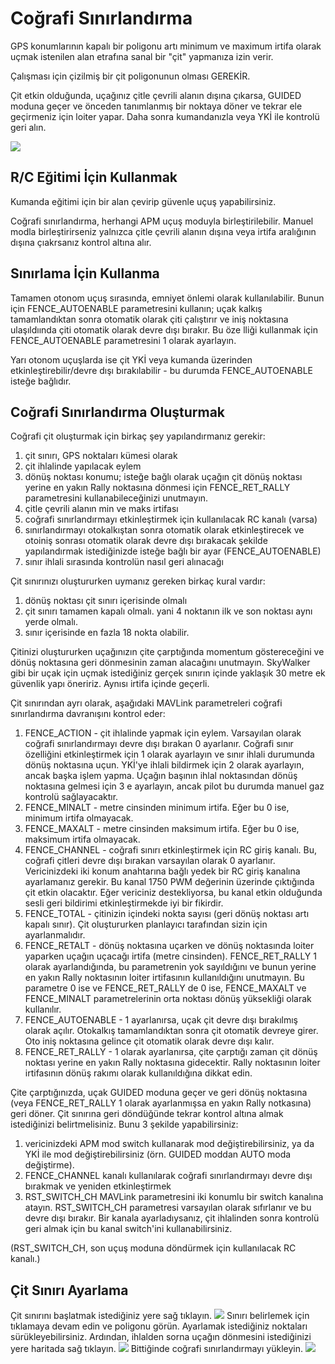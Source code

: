 # Coğrafi Sınırlandırma

GPS konumlarının kapalı bir poligonu artı minimum ve maximum irtifa olarak uçmak istenilen alan etrafına sanal bir "çit" yapmanıza izin verir.

Çalışması için çizilmiş bir çit poligonunun olması GEREKİR. 

Çit etkin olduğunda, uçağınız çitle çevrili alanın dışına çıkarsa, GUIDED moduna geçer ve önceden tanımlanmış bir noktaya döner ve tekrar ele geçirmeniz için loiter yapar. Daha sonra kumandanızla veya YKİ ile kontrolü geri alın.

![](resimler/geofence1.jpg)

## R/C Eğitimi İçin Kullanmak

Kumanda eğitimi için bir alan çevirip güvenle uçuş yapabilirsiniz.

Coğrafi sınırlandırma, herhangi APM uçuş moduyla birleştirilebilir. Manuel modla birleştirirseniz yalnızca çitle çevrili alanın dışına veya irtifa aralığının dışına çıakrsanız kontrol altına alır.

## Sınırlama İçin Kullanma

Tamamen otonom uçuş sırasında, emniyet önlemi olarak kullanılabilir. Bunun için FENCE_AUTOENABLE parametresini kullanın; uçak kalkış tamamlandıktan sonra otomatik olarak çiti çalıştırır ve iniş noktasına ulaşıldıında çiti otomatik olarak devre dışı bırakır. Bu öze lliği kullanmak için FENCE_AUTOENABLE parametresini 1 olarak ayarlayın. 

Yarı otonom uçuşlarda ise çit YKİ veya kumanda üzerinden etkinleştirebilir/devre dışı bırakılabilir - bu durumda FENCE_AUTOENABLE isteğe bağlıdır.

## Coğrafi Sınırlandırma Oluşturmak

Coğrafi çit oluşturmak için birkaç şey yapılandırmanız gerekir:

1. çit sınırı, GPS noktaları kümesi olarak
2. çit ihlalinde yapılacak eylem
3. dönüş noktası konumu; isteğe bağlı olarak uçağın çit dönüş noktası yerine en yakın Rally noktasına dönmesi için FENCE_RET_RALLY parametresini kullanabileceğinizi unutmayın.
4. çitle çevrili alanın min ve maks irtifası
5. coğrafi sınırlandırmayı etkinleştirmek için kullanılacak RC kanalı (varsa)
6. sınırlandırmayı otokalkıştan sonra otomatik olarak etkinleştirecek ve otoiniş sonrası otomatik olarak devre dışı bırakacak şekilde yapılandırmak istediğinizde isteğe bağlı bir ayar (FENCE_AUTOENABLE)
7. sınır ihlali sırasında kontrolün nasıl geri alınacağı

Çit sınırınızı oluştururken uymanız gereken birkaç kural vardır:

1. dönüş noktası çit sınırı içerisinde olmalı
2. çit sınırı tamamen kapalı olmalı. yani 4 noktanın ilk ve son noktası aynı yerde olmalı.
3. sınır içerisinde en fazla 18 nokta olabilir.

Çitinizi oluştururken uçağınızın çite çarptığında momentum göstereceğini ve dönüş noktasına geri dönmesinin zaman alacağını unutmayın.
SkyWalker gibi bir uçak için uçmak istediğiniz gerçek sınırın içinde yaklaşık 30 metre ek güvenlik yapı öneririz. Aynısı irtifa içinde geçerli.

Çit sınırından ayrı olarak, aşağıdaki MAVLink parametreleri coğrafi sınırlandırma davranışını kontrol eder:
1. FENCE_ACTION - çit ihlalinde yapmak için eylem. Varsayılan olarak coğrafi sınırlandırmayı devre dışı bırakan 0 ayarlanır. Coğrafi sınır özelliğini etkinleştirmek için 1 olarak ayarlayın ve sınır ihlali durumunda dönüş noktasına uçun. YKİ'ye ihlali bildirmek için 2 olarak ayarlayın, ancak başka işlem yapma. Uçağın başının ihlal noktasından dönüş noktasına gelmesi için 3 e ayarlayın, ancak pilot bu durumda manuel gaz kontrolü sağlayacaktır.
2. FENCE_MINALT  - metre cinsinden minimum irtifa. Eğer bu 0 ise, minimum irtifa olmayacak.
3. FENCE_MAXALT  - metre cinsinden maksimum irtifa. Eğer bu 0 ise, maksimum irtifa olmayacak.
4. FENCE_CHANNEL - coğrafi sınırı etkinleştirmek için RC giriş kanalı. Bu, coğrafi çitleri devre dışı bırakan varsayılan olarak 0 ayarlanır. Vericinizdeki iki konum anahtarına bağlı yedek bir RC giriş kanalına ayarlamanız gerekir. Bu kanal 1750 PWM değerinin üzerinde çıktığında çit etkin olacaktır. Eğer vericiniz destekliyorsa, bu kanal etkin olduğunda sesli geri bildirimi etkinleştirmekde iyi bir fikirdir.
5. FENCE_TOTAL - çitinizin içindeki nokta sayısı (geri dönüş noktası artı kapalı sınır). Çit oluştururken planlayıcı tarafından sizin için ayarlanmalıdır. 
6. FENCE_RETALT - dönüş noktasına uçarken ve dönüş noktasında loiter yaparken uçağın uçacağı irtifa (metre cinsinden). FENCE_RET_RALLY 1 olarak ayarlandığında, bu parametrenin yok sayıldığını ve bunun yerine en yakın Rally noktasının loiter irtifasının kullanıldığını unutmayın. Bu parametre 0 ise ve FENCE_RET_RALLY de 0 ise, FENCE_MAXALT ve FENCE_MINALT parametrelerinin orta noktası dönüş yüksekliği olarak kullanılır.
7. FENCE_AUTOENABLE - 1 ayarlanırsa, uçak çit devre dışı bırakılmış olarak açılır. Otokalkış tamamlandıktan sonra çit otomatik devreye girer. Oto iniş noktasına gelince çit otomatik olarak devre dışı kalır.
8. FENCE_RET_RALLY - 1 olarak ayarlanırsa, çite çarptığı zaman çit dönüş noktası yerine en yakın Rally noktasına gidecektir. Rally noktasının loiter irtifasının dönüş rakımı olarak kullanıldığına dikkat edin.

Çite çarptığınızda, uçak GUIDED moduna geçer ve geri dönüş noktasına (veya FENCE_RET_RALLY 1 olarak ayarlanmışsa en yakın Rally notkasına) geri döner. Çit sınırına geri döndüğünde tekrar kontrol altına almak istediğinizi belirtmelisiniz. Bunu 3 şekilde yapabilirsiniz:

1. vericinizdeki APM mod switch kullanarak mod değiştirebilirsiniz, ya da YKİ ile mod değiştirebilirsiniz (örn. GUIDED moddan AUTO moda değiştirme).
2. FENCE_CHANNEL kanalı kullanılarak coğrafi sınırlandırmayı devre dışı bırakmak ve yeniden etkinleştirmek
3. RST_SWITCH_CH MAVLink parametresini iki konumlu bir switch kanalına atayın. RST_SWITCH_CH parametresi varsayılan olarak sıfırlanır ve bu devre dışı bırakır. Bir kanala ayarladıysanız, çit ihlalinden sonra kontrolü geri almak için bu kanal switch'ini kullanabilirsiniz.

(RST_SWITCH_CH, son uçuş moduna döndürmek için kullanılacak RC kanalı.)

## Çit Sınırı Ayarlama

Çit sınırını başlatmak istediğiniz yere sağ tıklayın.
![](resimler/MPRightClickDrawPolygon.jpg)
Sınırı belirlemek için tıklamaya devam edin ve poligonu görün. Ayarlamak istediğiniz noktaları sürükleyebilirsiniz. Ardından, ihlalden sorna uçağın dönmesini istediğinizi yere haritada sağ tıklayın.
![](resimler/MPRightClickGeofenceSetRTL.jpg)
Bittiğinde coğrafi sınırlandırmayı yükleyin.
![](resimler/MPRightClickGeofenceUpload.jpg)


